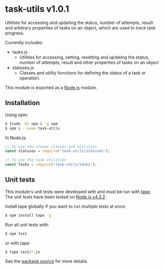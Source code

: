 # task-utils v1.0.1

Utilities for accessing and updating the status, number of attempts, result and arbitrary properties of tasks on 
an object, which are used to track task progress.

Currently includes:
- tasks.js 
    - Utilities for accessing, setting, resetting and updating the status, number of attempts, result and other properties of tasks on an object
- statuses.js 
    - Classes and utility functions for defining the status of a task or operation.

This module is exported as a [Node.js](https://nodejs.org/) module.

## Installation

Using npm:
```bash
$ {sudo -H} npm i -g npm
$ npm i --save task-utils
```

In Node.js:
```js
// To use the status classes and utilities
const statuses = require('task-utils/statuses');

// To use the task utilities
const Tasks = require('task-utils/tasks');
```

## Unit tests
This module's unit tests were developed with and must be run with [tape](https://www.npmjs.com/package/tape). The unit tests have been tested on [Node.js v4.3.2](https://nodejs.org/en/blog/release/v4.3.2/).  

Install tape globally if you want to run multiple tests at once:
```bash
$ npm install tape -g
```

Run all unit tests with:
```bash
$ npm test
```
or with tape:
```bash
$ tape test/*.js
```

See the [package source](https://github.com/byron-dupreez/task-utils) for more details.
